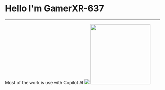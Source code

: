 # Hello I'm GamerXR-637
-------------------------
Most of the work is use with Copilot AI
<img src="https://github-readme-stats.vercel.app/api?username=GamerXR-637&theme=react&show_icons=true&hide_border=true&count_private=true"> <img src="https://github-readme-stats.vercel.app/api/top-langs/?username=GamerXR-637&layout=donut&theme=react&hide=swift,csharp" height="195">
